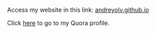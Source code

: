 Access my website in this link:
[andreyolv.github.io](http://andreyolv.github.io)

Click [here](quora.com/profile/Ashish-Kulkarni-100) to go to my Quora profile. 
